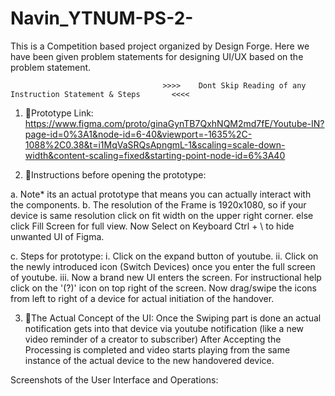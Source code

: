 # Navin_YTNUM-PS-2-
This is a Competition based project organized by Design Forge. Here we have been given problem statements for designing UI/UX based on the problem statement.

                                      >>>>    Dont Skip Reading of any Instruction Statement & Steps       <<<<

1. 🥇Prototype Link: https://www.figma.com/proto/ginaGynTB7QxhNQM2md7fE/Youtube-IN?page-id=0%3A1&node-id=6-40&viewport=-1635%2C-1088%2C0.38&t=i1MqVaSRQsApngmL-1&scaling=scale-down-width&content-scaling=fixed&starting-point-node-id=6%3A40

2. 🥈Instructions before opening the prototype:
   
  a. Note* its an actual prototype that means you can actually interact with the components.
  b. The resolution of the Frame is 1920x1080, so if your device is same resolution click on fit width on the upper right corner. else click Fill Screen for full view.
     Now Select on Keyboard Ctrl + \ to hide unwanted UI of Figma.

  c. Steps for prototype:
    i. Click on the expand button of youtube.
    ii. Click on the newly introduced icon (Switch Devices) once you enter the full screen of youtube.
    iii. Now a brand new UI enters the screen. For instructional help click on the '(?)' icon on top right of the screen.
         Now drag/swipe the icons from left to right of a device for actual initiation of the handover.

3. 🥉The Actual Concept of the UI:
   Once the Swiping part is done an actual notification gets into that device via youtube notification (like a new video reminder of a creator to subscriber)
   After Accepting the Processing is completed and video starts playing from the same instance of the actual device to the new handovered device.

Screenshots of the User Interface and Operations:
